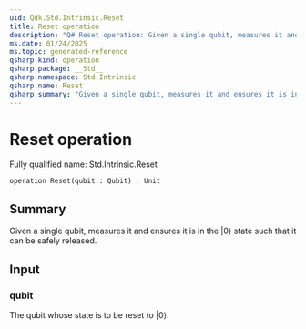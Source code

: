 ```yaml
---
uid: Qdk.Std.Intrinsic.Reset
title: Reset operation
description: "Q# Reset operation: Given a single qubit, measures it and ensures it is in the |0⟩ state such that it can be safely released."
ms.date: 01/24/2025
ms.topic: generated-reference
qsharp.kind: operation
qsharp.package: __Std__
qsharp.namespace: Std.Intrinsic
qsharp.name: Reset
qsharp.summary: "Given a single qubit, measures it and ensures it is in the |0⟩ state such that it can be safely released."
---
```


# Reset operation

Fully qualified name: Std.Intrinsic.Reset

```qsharp
operation Reset(qubit : Qubit) : Unit
```

## Summary
Given a single qubit, measures it and ensures it is in the |0⟩ state
such that it can be safely released.

## Input
### qubit
The qubit whose state is to be reset to |0⟩.
